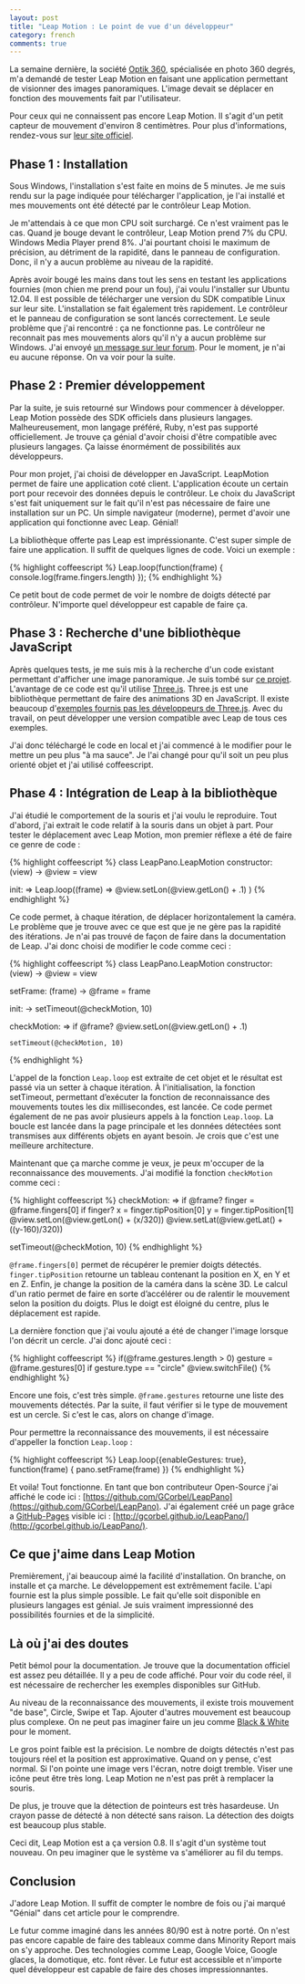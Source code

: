 ```yaml
---
layout: post
title: "Leap Motion : Le point de vue d'un développeur"
category: french
comments: true
---
```


La semaine dernière, la société [Optik 360](http://www.optik360.com/), spécialisée en photo 360 degrés, m'a demandé de tester Leap Motion en faisant une application permettant de visionner des images panoramiques. L'image devait se déplacer en fonction des mouvements fait par l'utilisateur.

Pour ceux qui ne connaissent pas encore Leap Motion. Il s'agit d'un petit capteur de mouvement d'environ 8 centimètres. Pour plus d'informations, rendez-vous sur [leur site officiel](https://www.leapmotion.com/).

Phase 1 : Installation
----------------------

Sous Windows, l'installation s'est faite en moins de 5 minutes. Je me suis rendu sur la page indiquée pour télécharger l'application, je l'ai installé et mes mouvements ont été détecté par le contrôleur Leap Motion. 

Je m'attendais à ce que mon CPU soit surchargé. Ce n'est vraiment pas le cas. Quand je bouge devant le contrôleur, Leap Motion prend 7% du CPU. Windows Media Player prend 8%. J'ai pourtant choisi le maximum de précision, au détriment de la rapidité, dans le panneau de configuration. Donc, il n'y a aucun problème au niveau de la rapidité.

Après avoir bougé les mains dans tout les sens en testant les applications fournies (mon chien me prend pour un fou), j'ai voulu l'installer sur Ubuntu 12.04. Il est possible de télécharger une version du SDK compatible Linux sur leur site. L'installation se fait également très rapidement. Le contrôleur et le panneau de configuration se sont lancés correctement. Le seule problème que j'ai rencontré : ça ne fonctionne pas. Le contrôleur ne reconnait pas mes mouvements alors qu'il n'y a aucun problème sur Windows. J'ai envoyé [un message sur leur forum](https://developer.leapmotion.com/forums/forums/10/topics/1811). Pour le moment, je n'ai eu aucune réponse. On va voir pour la suite.

Phase 2 : Premier développement
-------------------------------

Par la suite, je suis retourné sur Windows pour commencer à développer. Leap Motion possède des SDK officiels dans plusieurs langages. Malheureusement, mon langage préféré, Ruby, n'est pas supporté officiellement. Je trouve ça génial d'avoir choisi d'être compatible avec plusieurs langages. Ça laisse énormément de possibilités aux développeurs.

Pour mon projet, j'ai choisi de développer en JavaScript. LeapMotion permet de faire une application coté client. L'application écoute un certain port pour recevoir des données depuis le contrôleur. Le choix du JavaScript s'est fait uniquement sur le fait qu'il n'est pas nécessaire de faire une installation sur un PC. Un simple navigateur (moderne), permet d'avoir une application qui fonctionne avec Leap. Génial!

La bibliothèque offerte pas Leap est impréssionante. C'est super simple de faire une application. Il suffit de quelques lignes de code. Voici un exemple :

{% highlight coffeescript %}
Leap.loop(function(frame) {
  console.log(frame.fingers.length)
});
{% endhighlight %}

Ce petit bout de code permet de voir le nombre de doigts détecté par contrôleur. N'importe quel développeur est capable de faire ça.

Phase 3 : Recherche d'une bibliothèque JavaScript
-------------------------------------------------

Après quelques tests, je me suis mis à la recherche d'un code existant permettant d'afficher une image panoramique. Je suis tombé sur [ce projet](http://mrdoob.github.io/three.js/examples/webgl_panorama_equirectangular.html). L'avantage de ce code est qu'il utilise [Three.js](http://threejs.org/). Three.js est une bibliothèque permettant de faire des animations 3D en JavaScript. Il existe beaucoup d'[exemples fournis pas les développeurs de Three.js](http://mrdoob.github.io/three.js/). Avec du travail, on peut développer une version compatible avec Leap de tous ces exemples.

J'ai donc téléchargé le code en local et j'ai commencé à le modifier pour le mettre un peu plus "à ma sauce". Je l'ai changé pour qu'il soit un peu plus orienté objet et j'ai utilisé coffeescript.

Phase 4 : Intégration de Leap à la bibliothèque
-----------------------------------------------

J'ai étudié le comportement de la souris et j'ai voulu le reproduire. Tout d'abord, j'ai extrait le code relatif à la souris dans un objet à part. Pour tester le déplacement avec Leap Motion, mon premier réflexe a été de faire ce genre de code :

{% highlight coffeescript %}
class LeapPano.LeapMotion
  constructor: (view) ->
    @view = view

  init: =>
    Leap.loop((frame) =>
      @view.setLon(@view.getLon() + .1)
    )
{% endhighlight %}

Ce code permet, à chaque itération, de déplacer horizontalement la caméra. Le problème que je trouve avec ce que est que je ne gère pas la rapidité des itérations. Je n'ai pas trouvé de façon de faire dans la documentation de Leap. J'ai donc choisi de modifier le code comme ceci :

{% highlight coffeescript %}
class LeapPano.LeapMotion
  constructor: (view) ->
    @view = view
    
  setFrame: (frame) ->
    @frame = frame

  init: ->
    setTimeout(@checkMotion, 10)

  checkMotion: =>
    if @frame?
      @view.setLon(@view.getLon() + .1)

    setTimeout(@checkMotion, 10)
{% endhighlight %}
    
L'appel de la fonction `Leap.loop` est extraite de cet objet et le résultat est passé via un setter à chaque itération. À l'initialisation, la fonction setTimeout, permettant d’exécuter la fonction de reconnaissance des mouvements toutes les dix millisecondes, est lancée. Ce code permet également de ne pas avoir plusieurs appels à la fonction `Leap.loop`. La boucle est lancée dans la page principale et les données détectées sont transmises aux différents objets en ayant besoin. Je crois que c'est une meilleure architecture.

Maintenant que ça marche comme je veux, je peux m'occuper de la reconnaissance des mouvements. J'ai modifié la fonction `checkMotion` comme ceci :

{% highlight coffeescript %}
checkMotion: =>
  if @frame?
    finger = @frame.fingers[0]
    if finger?
      x = finger.tipPosition[0]
      y = finger.tipPosition[1]
      @view.setLon(@view.getLon() + (x/320))
      @view.setLat(@view.getLat() + ((y-160)/320))

  setTimeout(@checkMotion, 10)
{% endhighlight %}
    
`@frame.fingers[0]` permet de récupérer le premier doigts détectés. `finger.tipPosition` retourne un tableau contenant la position en X, en Y et en Z. Enfin, je change la position de la caméra dans la scène 3D. Le calcul d'un ratio permet de faire en sorte d’accélérer ou de ralentir le mouvement selon la position du doigts. Plus le doigt est éloigné du centre, plus le déplacement est rapide.

La dernière fonction que j'ai voulu ajouté a été de changer l'image lorsque l'on décrit un cercle. J'ai donc ajouté ceci :

{% highlight coffeescript %}
if(@frame.gestures.length > 0)
  gesture = @frame.gestures[0]
  if gesture.type == "circle"
    @view.switchFile()
{% endhighlight %}
          
Encore une fois, c'est très simple. `@frame.gestures` retourne une liste des mouvements détectés. Par la suite, il faut vérifier si le type de mouvement est un cercle. Si c'est le cas, alors on change d'image.

Pour permettre la reconnaissance des mouvements, il est nécessaire d'appeller la fonction `Leap.loop` :

{% highlight coffeescript %}
Leap.loop({enableGestures: true}, function(frame) {
  pano.setFrame(frame)
})
{% endhighlight %}
        
Et voila! Tout fonctionne. En tant que bon contributeur Open-Source j'ai affiché le code ici : [https://github.com/GCorbel/LeapPano](https://github.com/GCorbel/LeapPano). J'ai également créé un page grâce a [GitHub-Pages](http://pages.github.com/) visible ici : [http://gcorbel.github.io/LeapPano/](http://gcorbel.github.io/LeapPano/).

Ce que j'aime dans Leap Motion
------------------------------

Premièrement, j'ai beaucoup aimé la facilité d'installation. On branche, on installe et ça marche. Le développement est extrêmement facile. L'api fournie est la plus simple possible. Le fait qu'elle soit disponible en plusieurs langages est génial. Je suis vraiment impressionné des possibilités fournies et de la simplicité.

Là où j'ai des doutes
---------------------

Petit bémol pour la documentation. Je trouve que la documentation officiel est assez peu détaillée. Il y a peu de code affiché. Pour voir du code réel, il est nécessaire de rechercher les exemples disponibles sur GitHub.

Au niveau de la reconnaissance des mouvements, il existe trois mouvement "de base", Circle, Swipe et Tap. Ajouter d'autres mouvement est beaucoup plus complexe. On ne peut pas imaginer faire un jeu comme [Black & White](http://fr.wikipedia.org/wiki/Black_and_White_%28jeu_vid%C3%A9o%29) pour le moment.

Le gros point faible est la précision. Le nombre de doigts détectés n'est pas toujours réel et la position est approximative. Quand on y pense, c'est normal. Si l'on pointe une image vers l'écran, notre doigt tremble. Viser une icône peut être très long. Leap Motion ne n'est pas prêt à remplacer la souris.

De plus, je trouve que la détection de pointeurs est très hasardeuse. Un crayon passe de détecté à non détecté sans raison. La détection des doigts est beaucoup plus stable.

Ceci dit, Leap Motion est a ça version 0.8. Il s'agit d'un système tout nouveau. On peu imaginer que le système va s'améliorer au fil du temps.

Conclusion
----------

J'adore Leap Motion. Il suffit de compter le nombre de fois ou j'ai marqué "Génial" dans cet article pour le comprendre. 

Le futur comme imaginé dans les années 80/90 est à notre porté. On n'est pas encore capable de faire des tableaux comme dans Minority Report mais on s'y approche. Des technologies comme Leap, Google Voice, Google glaces, la domotique, etc. font rêver. Le futur est accessible et n'importe quel développeur est capable de faire des choses impressionnantes.

